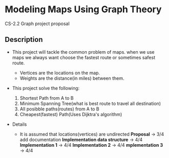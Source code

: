# Modeling Maps Using Graph Theory 
CS-2.2 Graph project proposal

## Description
- This project will tackle the common problem of maps. when we use maps we always want choose the fastest route or sometimes safest route. 
    - Vertices are the locations on the map.
    - Weights are the distance(in miles) between them.

- This project solve the following: 
    1. Shortest Path from A to B
    1. Minimum Spanning Tree(what is best route to travel all destination)
    1. All posibble paths(routes) from A to B
    1. Cheapest(fastest) Path(Uses Dijktra's algorithm)
    

- Details
    - It is assumed that locations(vertices) are undirected
**Proposal** -> 3/4 add documentation
**Implementation data structure** -> 4/4
**Implementation 1** -> 4/4
**Implementation 2** -> 4/4
**mplementation 3** -> 4/4
